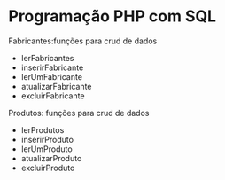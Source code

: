 # Programação PHP com SQL

 Fabricantes:funções para crud de dados
- lerFabricantes
- inserirFabricante
- lerUmFabricante
- atualizarFabricante
- excluirFabricante 

 Produtos: funções para crud de dados
 - lerProdutos
 - inserirProduto
 - lerUmProduto
 - atualizarProduto
 - excluirProduto
